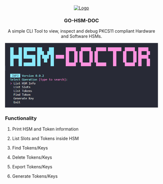<div id="top"></div>


<!-- PROJECT LOGO -->
<br />
<div align="center">
  <a href="https://github.com/reznik99/go-dcc">
    <img src="https://cdn.icon-icons.com/icons2/2699/PNG/512/golang_logo_icon_171073.png" alt="Logo" width="80" height="80">
  </a>

  <h3 align="center">GO-HSM-DOC</h3>

  <p align="center">
    A simple CLI Tool to view, inspect and debug PKCS11 compliant Hardware and Software HSMs.
  </p>
</div>

[![CLI Screenshot][screenshot]](https://crypto.francescogorini.com)


### Functionality

1. Print HSM and Token information

2. List Slots and Tokens inside HSM

3. Find Tokens/Keys

4. Delete Tokens/Keys

5. Export Tokens/Keys

6. Generate Tokens/Keys



<!-- LINKS -->
[screenshot]: res/cli.png